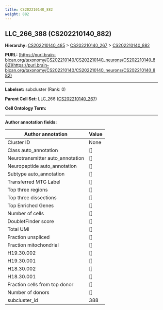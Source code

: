 ```yaml
---
title: CS202210140_882
weight: 882
---
```

## LLC_266_388 (CS202210140_882)
<b>Hierarchy: </b>
[CS202210140_485](../CS202210140_485) >
[CS202210140_267](../CS202210140_267) >
[CS202210140_882](../CS202210140_882)

**PURL:** [https://purl.brain-bican.org/taxonomy/CS202210140/CS202210140_neurons/CS202210140_882](https://purl.brain-bican.org/taxonomy/CS202210140/CS202210140_neurons/CS202210140_882)

---


**Labelset:** subcluster (Rank: 0)

**Parent Cell Set:** LLC_266 ([CS202210140_267](../CS202210140_267))



**Cell Ontology Term:** 

[MARKER GENES.]: #


---

[TRANSFERRED ANNOTATIONS.]: #


[AUTHOR ANNOTATION FIELDS.]: #


**Author annotation fields:**

| Author annotation | Value |
|-------------------|-------|
|Cluster ID|None|
|Class auto_annotation|[]|
|Neurotransmitter auto_annotation|[]|
|Neuropeptide auto_annotation|[]|
|Subtype auto_annotation|[]|
|Transferred MTG Label|[]|
|Top three regions|[]|
|Top three dissections|[]|
|Top Enriched Genes|[]|
|Number of cells|[]|
|DoubletFinder score|[]|
|Total UMI|[]|
|Fraction unspliced|[]|
|Fraction mitochondrial|[]|
|H19.30.002|[]|
|H19.30.001|[]|
|H18.30.002|[]|
|H18.30.001|[]|
|Fraction cells from top donor|[]|
|Number of donors|[]|
|subcluster_id|388|
